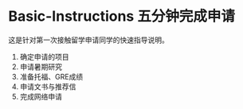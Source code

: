 # Basic-Instructions 五分钟完成申请
这是针对第一次接触留学申请同学的快速指导说明。
1. 确定申请的项目
2. 申请暑期研究
3. 准备托福、GRE成绩
4. 申请文书与推荐信
5. 完成网络申请
